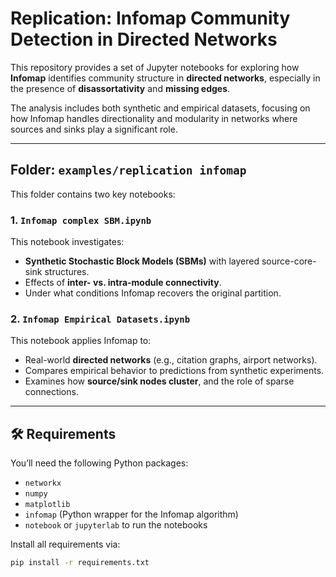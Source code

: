 # Replication: Infomap Community Detection in Directed Networks

This repository provides a set of Jupyter notebooks for exploring how **Infomap** identifies community structure in **directed networks**, especially in the presence of **disassortativity** and **missing edges**.

The analysis includes both synthetic and empirical datasets, focusing on how Infomap handles directionality and modularity in networks where sources and sinks play a significant role.

---

## Folder: `examples/replication infomap`

This folder contains two key notebooks:

###  1. `Infomap complex SBM.ipynb`

This notebook investigates:
- **Synthetic Stochastic Block Models (SBMs)** with layered source-core-sink structures.
- Effects of **inter- vs. intra-module connectivity**.
- Under what conditions Infomap recovers the original partition.

###  2. `Infomap Empirical Datasets.ipynb`

This notebook applies Infomap to:
- Real-world **directed networks** (e.g., citation graphs, airport networks).
- Compares empirical behavior to predictions from synthetic experiments.
- Examines how **source/sink nodes cluster**, and the role of sparse connections.

---

## 🛠 Requirements

You’ll need the following Python packages:
- `networkx`
- `numpy`
- `matplotlib`
- `infomap` (Python wrapper for the Infomap algorithm)
- `notebook` or `jupyterlab` to run the notebooks

Install all requirements via:

```bash
pip install -r requirements.txt
